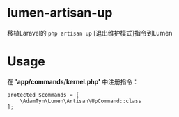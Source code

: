 # lumen-artisan-up

移植Laravel的 `php artisan up` [退出维护模式]指令到Lumen

# Usage

在 **'app/commands/kernel.php'** 中注册指令：

```
protected $commands = [
	\AdamTyn\Lumen\Artisan\UpCommand::class
];
```
